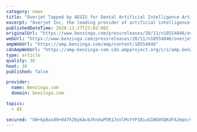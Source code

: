 ```yaml
---
category: news
title: "Overjet Tapped by AEGIS for Dental Artificial Intelligence Article Series"
excerpt: "Overjet Inc, the leading provider of artificial intelligence (AI) for the dental community, was selected by AEGIS to share a curated"
publishedDateTime: 2020-11-27T23:02:00Z
originalUrl: "https://www.benzinga.com/pressreleases/20/11/n18554846/overjet-tapped-by-aegis-for-dental-artificial-intelligence-article-series"
webUrl: "https://www.benzinga.com/pressreleases/20/11/n18554846/overjet-tapped-by-aegis-for-dental-artificial-intelligence-article-series"
ampWebUrl: "https://amp.benzinga.com/amp/content/18554846"
cdnAmpWebUrl: "https://amp-benzinga-com.cdn.ampproject.org/c/s/amp.benzinga.com/amp/content/18554846"
type: article
quality: 36
heat: 36
published: false

provider:
  name: Benzinga.com
  domain: benzinga.com

topics:
  - AI

secured: "U8+kp8ax89+047hZ6yKAvb3hnXwP5R1JsVlMvYYP1BiuG1WG05QKdFAJmpn/v9JQwqeFBow4gq5CB8FdXhnRrEcUwfy9zyg0Lp7bMuaWGwVU+PA0peJz9lq1sU0f+y2HkxSpaWUJijRFrx0UwN+qvOqGVN+bw6UHquVyeM9Lk7oymjxO65YbLuwpC4Ni30//SEAOxj2jLP/tZr/vHXqNmMAVtx7NLNaqqlttvGtYW2NE4qhYeOsOQyHCU5JJ8baKASh1b0PJP7+1mKa7CU5ZCTnaHhzxNPa/jR2BXCnRR+UCXBgU1lw2ZTDKuKRTkXBIgFu0H8jCwaYxcRjugCfEF2A1tF9LoQaEL9tWG3HkX10=;9wY7fj6/dsT6o55OjGtmFQ=="
---
```


